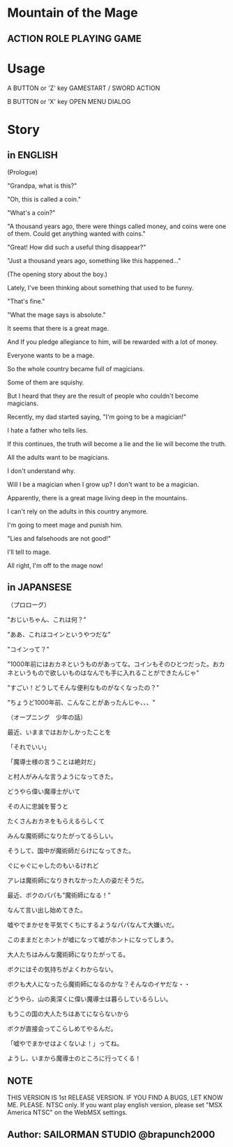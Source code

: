 # Mountain of the Mage
## ACTION ROLE PLAYING GAME

# Usage

A BUTTON or 'Z' key
  GAMESTART / SWORD ACTION

B BUTTON or 'X' key
  OPEN MENU DIALOG

# Story
## in ENGLISH
(Prologue)

"Grandpa, what is this?"

"Oh, this is called a coin."

"What's a coin?"

"A thousand years ago, there were things called money, and coins were one of them. Could get anything wanted with coins."

"Great! How did such a useful thing disappear?"

"Just a thousand years ago, something like this happened..."

(The opening story about the boy.)

Lately, I've been thinking about something that used to be funny.

"That's fine."

"What the mage says is absolute."

It seems that there is a great mage.

And If you pledge allegiance to him, will be rewarded with a lot of money.

Everyone wants to be a mage.

So the whole country became full of magicians.

Some of them are squishy.

But I heard that they are the result of people who couldn't become magicians.

Recently, my dad started saying, "I'm going to be a magician!"

I hate a father who tells lies.

If this continues, the truth will become a lie and the lie will become the truth.

All the adults want to be magicians.

I don't understand why.

Will I be a magician when I grow up? I don't want to be a magician.

Apparently, there is a great mage living deep in the mountains.

I can't rely on the adults in this country anymore.

I'm going to meet mage and punish him.

"Lies and falsehoods are not good!" 

I'll tell to mage.

All right, I'm off to the mage now!

## in JAPANSESE

（プロローグ）

"おじいちゃん、これは何？"

"ああ、これはコインというやつだな"

"コインって？"

"1000年前にはおカネというものがあってな。コインもそのひとつだった。おカネというもので欲しいものはなんでも手に入れることができたんじゃ"

"すごい！どうしてそんな便利なものがなくなったの？"

"ちょうど1000年前、こんなことがあったんじゃ、、、"

（オープニング　少年の話）

最近、いままではおかしかったことを

「それでいい」

「魔導士様の言うことは絶対だ」

と村人がみんな言うようになってきた。

どうやら偉い魔導士がいて

その人に忠誠を誓うと

たくさんおカネをもらえるらしくて

みんな魔術師になりたがってるらしい。

そうして、国中が魔術師だらけになってきた。

ぐにゃぐにゃしたのもいるけれど

アレは魔術師になりきれなかった人の姿だそうだ。

最近、ボクのパパも"魔術師になる！"

なんて言い出し始めてきた。

嘘やでまかせを平気でくちにするようなパパなんて大嫌いだ。

このままだとホントが嘘になって嘘がホントになってしまう。

大人たちはみんな魔術師になりたがってる。

ボクにはその気持ちがよくわからない。

ボクも大人になったら魔術師になるのかな？そんなのイヤだな・・

どうやら、山の奥深くに偉い魔導士は暮らしているらしい。

もうこの国の大人たちはあてにならないから

ボクが直接会ってこらしめてやるんだ。

「嘘やでまかせはよくないよ！」ってね。

ようし、いまから魔導士のところに行ってくる！

## NOTE
THIS VERSION IS 1st RELEASE VERSION.
IF YOU FIND A BUGS, LET KNOW ME. PLEASE.
NTSC only.
If you want play english version, please set "MSX America NTSC" on the WebMSX settings.

## Author: SAILORMAN STUDIO @brapunch2000

